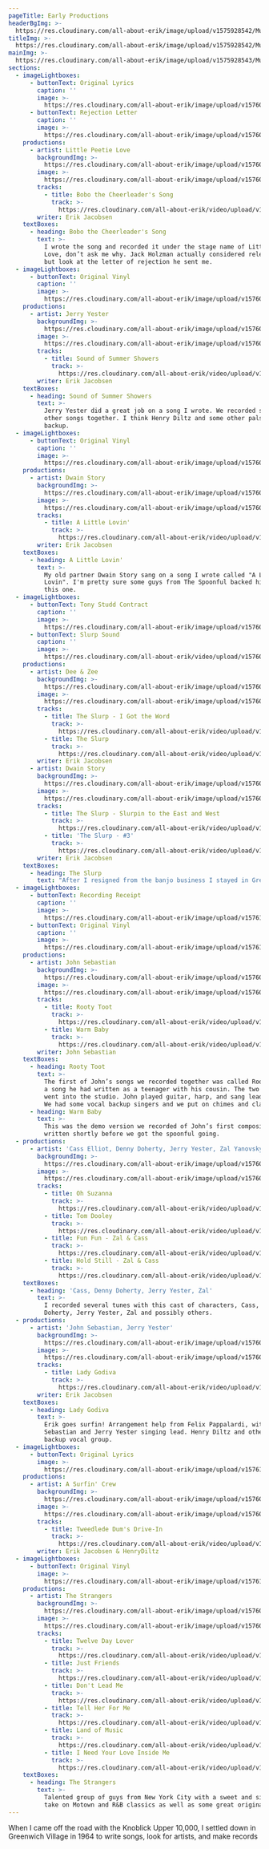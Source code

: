```yaml
---
pageTitle: Early Productions
headerBgImg: >-
  https://res.cloudinary.com/all-about-erik/image/upload/v1575928542/Musical%20Journey/Early%20Productions/title-background_skaye9.png
titleImg: >-
  https://res.cloudinary.com/all-about-erik/image/upload/v1575928542/Musical%20Journey/Early%20Productions/early_productions-white_e6xoiq.png
mainImg: >-
  https://res.cloudinary.com/all-about-erik/image/upload/v1575928543/Musical%20Journey/Early%20Productions/img312-2_swa7gl.png
sections:
  - imageLightboxes:
      - buttonText: Original Lyrics
        caption: ''
        image: >-
          https://res.cloudinary.com/all-about-erik/image/upload/v1576020062/Musical%20Journey/Early%20Productions/Production%20Sections/01%20-%20Bobo%20the%20Cheerleaders%20Song/Original_Lyrics_-_bobowritten-clean_vblkwi.jpg
      - buttonText: Rejection Letter
        caption: ''
        image: >-
          https://res.cloudinary.com/all-about-erik/image/upload/v1576020062/Musical%20Journey/Early%20Productions/Production%20Sections/01%20-%20Bobo%20the%20Cheerleaders%20Song/Bobo_rejection_letter_ezsqjm.jpg
    productions:
      - artist: Little Peetie Love
        backgroundImg: >-
          https://res.cloudinary.com/all-about-erik/image/upload/v1576018273/Musical%20Journey/Early%20Productions/Production%20Sections/01%20-%20Bobo%20the%20Cheerleaders%20Song/cheerleaders_background_rbueyt.jpg
        image: >-
          https://res.cloudinary.com/all-about-erik/image/upload/v1576018273/Musical%20Journey/Early%20Productions/Production%20Sections/01%20-%20Bobo%20the%20Cheerleaders%20Song/cheerleaders_nubryt.jpg
        tracks:
          - title: Bobo the Cheerleader's Song
            track: >-
              https://res.cloudinary.com/all-about-erik/video/upload/v1576018280/Musical%20Journey/Early%20Productions/Production%20Sections/01%20-%20Bobo%20the%20Cheerleaders%20Song/Little_Peetie_Love_-_Bobo_the_Cheerleaders_Song_dzi3qq.mp3
        writer: Erik Jacobsen
    textBoxes:
      - heading: Bobo the Cheerleader's Song
        text: >-
          I wrote the song and recorded it under the stage name of Little Peetie
          Love, don’t ask me why. Jack Holzman actually considered releasing it
          but look at the letter of rejection he sent me.
  - imageLightboxes:
      - buttonText: Original Vinyl
        caption: ''
        image: >-
          https://res.cloudinary.com/all-about-erik/image/upload/v1576021095/Musical%20Journey/Early%20Productions/Production%20Sections/02%20-%20Sound%20of%20Summer%20Showers/summershowers_vinyl_pyfkou.jpg
    productions:
      - artist: Jerry Yester
        backgroundImg: >-
          https://res.cloudinary.com/all-about-erik/image/upload/v1576018273/Musical%20Journey/Early%20Productions/Production%20Sections/02%20-%20Sound%20of%20Summer%20Showers/sound_of_summer_showers_record_-_img_3140_background_lwv64i.jpg
        image: >-
          https://res.cloudinary.com/all-about-erik/image/upload/v1576018273/Musical%20Journey/Early%20Productions/Production%20Sections/02%20-%20Sound%20of%20Summer%20Showers/jerryyester2_rptp7v.jpg
        tracks:
          - title: Sound of Summer Showers
            track: >-
              https://res.cloudinary.com/all-about-erik/video/upload/v1576018285/Musical%20Journey/Early%20Productions/Production%20Sections/02%20-%20Sound%20of%20Summer%20Showers/Jerry_Yester_-_Sound_of_Summer_Showers_bs1syc.mp3
        writer: Erik Jacobsen
    textBoxes:
      - heading: Sound of Summer Showers
        text: >-
          Jerry Yester did a great job on a song I wrote. We recorded several
          other songs together. I think Henry Diltz and some other pals sang
          backup.
  - imageLightboxes:
      - buttonText: Original Vinyl
        caption: ''
        image: >-
          https://res.cloudinary.com/all-about-erik/image/upload/v1576021528/Musical%20Journey/Early%20Productions/Production%20Sections/03%20-%20A%20Little%20Lovin%27/dwain-little_lovin-vinyl-lg_cnow1m.jpg
    productions:
      - artist: Dwain Story
        backgroundImg: >-
          https://res.cloudinary.com/all-about-erik/image/upload/v1576018274/Musical%20Journey/Early%20Productions/Production%20Sections/03%20-%20A%20Little%20Lovin%27/dwain_story_pic_background_vcxrtn.jpg
        image: >-
          https://res.cloudinary.com/all-about-erik/image/upload/v1576018274/Musical%20Journey/Early%20Productions/Production%20Sections/03%20-%20A%20Little%20Lovin%27/dwain_story_pic_t7xa9d.jpg
        tracks:
          - title: A Little Lovin'
            track: >-
              https://res.cloudinary.com/all-about-erik/video/upload/v1576018280/Musical%20Journey/Early%20Productions/Production%20Sections/03%20-%20A%20Little%20Lovin%27/Dwain_Story_-_A_Little_Lovin_edited_cqzax7.mp3
        writer: Erik Jacobsen
    textBoxes:
      - heading: A Little Lovin'
        text: >-
          My old partner Dwain Story sang on a song I wrote called "A Little
          Lovin". I'm pretty sure some guys from The Spoonful backed him up on
          this one.
  - imageLightboxes:
      - buttonText: Tony Studd Contract
        caption: ''
        image: >-
          https://res.cloudinary.com/all-about-erik/image/upload/v1576022132/Musical%20Journey/Early%20Productions/Production%20Sections/04%20-%20The%20Slurp/tony_studd_contract_uv14dw.jpg
      - buttonText: Slurp Sound
        caption: ''
        image: >-
          https://res.cloudinary.com/all-about-erik/video/upload/v1576022134/Musical%20Journey/Early%20Productions/Production%20Sections/04%20-%20The%20Slurp/slurp-sound_a8jyww.mp3
    productions:
      - artist: Dee & Zee
        backgroundImg: >-
          https://res.cloudinary.com/all-about-erik/image/upload/v1576018280/Musical%20Journey/Early%20Productions/Production%20Sections/04%20-%20The%20Slurp/img402-sm_background_jdy7ll.png
        image: >-
          https://res.cloudinary.com/all-about-erik/image/upload/v1576018280/Musical%20Journey/Early%20Productions/Production%20Sections/04%20-%20The%20Slurp/img402-sm_w4brnr.jpg
        tracks:
          - title: The Slurp - I Got the Word
            track: >-
              https://res.cloudinary.com/all-about-erik/video/upload/v1576018291/Musical%20Journey/Early%20Productions/Production%20Sections/04%20-%20The%20Slurp/Dee_and_Zee_-_I_got_the_word_mixdown_dm3zgn.mp3
          - title: The Slurp
            track: >-
              https://res.cloudinary.com/all-about-erik/video/upload/v1576018277/Musical%20Journey/Early%20Productions/Production%20Sections/04%20-%20The%20Slurp/Dee_and_Zee_-_The_slurp_mf2bsu.mp3
        writer: Erik Jacobsen
      - artist: Dwain Story
        backgroundImg: >-
          https://res.cloudinary.com/all-about-erik/image/upload/v1576018279/Musical%20Journey/Early%20Productions/Production%20Sections/04%20-%20The%20Slurp/dwainstory_background_n084xq.png
        image: >-
          https://res.cloudinary.com/all-about-erik/image/upload/v1576018277/Musical%20Journey/Early%20Productions/Production%20Sections/04%20-%20The%20Slurp/dwainstory_uwnvl1.jpg
        tracks:
          - title: The Slurp - Slurpin to the East and West
            track: >-
              https://res.cloudinary.com/all-about-erik/video/upload/v1576018277/Musical%20Journey/Early%20Productions/Production%20Sections/04%20-%20The%20Slurp/Dwain_Story_-_The_slurp_-_slurpin_to_the_east_and_west_suhyro.mp3
          - title: 'The Slurp - #3'
            track: >-
              https://res.cloudinary.com/all-about-erik/video/upload/v1576018280/Musical%20Journey/Early%20Productions/Production%20Sections/04%20-%20The%20Slurp/Dwain_Story_-_The_slurp_3_hwhnvl.mp3
        writer: Erik Jacobsen
    textBoxes:
      - heading: The Slurp
        text: "After I resigned from the banjo business I stayed in Greenwich village, trying to write songs and make some recordings, including the pathetically naive concept of starting my own dance craze, which I called The Slurp.\r\n\nI recorded several different songs and artists, including my old partner Dwain Story, as well as Dee & Z, Denny Doherty and Zal Yanovsky. Understandably none ever got released. A totally cringe worthy concept from the start."
  - imageLightboxes:
      - buttonText: Recording Receipt
        caption: ''
        image: >-
          https://res.cloudinary.com/all-about-erik/image/upload/v1576101583/Musical%20Journey/Early%20Productions/Production%20Sections/05%20-%20Rooty%20Toot/warm_baby_recording_receipt_y827ja.jpg
      - buttonText: Original Vinyl
        caption: ''
        image: >-
          https://res.cloudinary.com/all-about-erik/image/upload/v1576101583/Musical%20Journey/Early%20Productions/Production%20Sections/05%20-%20Rooty%20Toot/warm_baby_vinyl_bil9bj.jpg
    productions:
      - artist: John Sebastian
        backgroundImg: >-
          https://res.cloudinary.com/all-about-erik/image/upload/v1576018282/Musical%20Journey/Early%20Productions/Production%20Sections/05%20-%20Rooty%20Toot/rooty_toot_record_-_img_2323-sm_background_atba9y.png
        image: >-
          https://res.cloudinary.com/all-about-erik/image/upload/v1576018281/Musical%20Journey/Early%20Productions/Production%20Sections/05%20-%20Rooty%20Toot/movietrivia_3540_en7guo.jpg
        tracks:
          - title: Rooty Toot
            track: >-
              https://res.cloudinary.com/all-about-erik/video/upload/v1576018282/Musical%20Journey/Early%20Productions/Production%20Sections/05%20-%20Rooty%20Toot/John_Sebastian_-_Rooty_Toot_yikxfq.mp3
          - title: Warm Baby
            track: >-
              https://res.cloudinary.com/all-about-erik/video/upload/v1576018286/Musical%20Journey/Early%20Productions/Production%20Sections/05%20-%20Rooty%20Toot/John_Sebastian_-_Warm_Baby_rsfft9.mp3
        writer: John Sebastian
    textBoxes:
      - heading: Rooty Toot
        text: >-
          The first of John’s songs we recorded together was called Rooty Toot,
          a song he had written as a teenager with his cousin. The two of us
          went into the studio. John played guitar, harp, and sang lead vocal.
          We had some vocal backup singers and we put on chimes and clapped.
      - heading: Warm Baby
        text: >-
          This was the demo version we recorded of John’s first composition,
          written shortly before we got the spoonful going.
  - productions:
      - artist: 'Cass Elliot, Denny Doherty, Jerry Yester, Zal Yanovsky'
        backgroundImg: >-
          https://res.cloudinary.com/all-about-erik/image/upload/v1576018281/Musical%20Journey/Early%20Productions/Production%20Sections/06%20-%20Cass%2C%20Denny%2C%20Jerry%2C%20Zal/cass_copyfill_background_ophctd.png
        image: >-
          https://res.cloudinary.com/all-about-erik/image/upload/v1576018282/Musical%20Journey/Early%20Productions/Production%20Sections/06%20-%20Cass%2C%20Denny%2C%20Jerry%2C%20Zal/cass_zxohow.jpg
        tracks:
          - title: Oh Suzanna
            track: >-
              https://res.cloudinary.com/all-about-erik/video/upload/v1576018284/Musical%20Journey/Early%20Productions/Production%20Sections/06%20-%20Cass%2C%20Denny%2C%20Jerry%2C%20Zal/Oh_suzanna_hczxfw.mp3
          - title: Tom Dooley
            track: >-
              https://res.cloudinary.com/all-about-erik/video/upload/v1576018287/Musical%20Journey/Early%20Productions/Production%20Sections/06%20-%20Cass%2C%20Denny%2C%20Jerry%2C%20Zal/Tom_dooley_siffrk.mp3
          - title: Fun Fun - Zal & Cass
            track: >-
              https://res.cloudinary.com/all-about-erik/video/upload/v1576018289/Musical%20Journey/Early%20Productions/Production%20Sections/06%20-%20Cass%2C%20Denny%2C%20Jerry%2C%20Zal/Zal_Cass_-_Fun_fun_pdc9uv.mp3
          - title: Hold Still - Zal & Cass
            track: >-
              https://res.cloudinary.com/all-about-erik/video/upload/v1576018286/Musical%20Journey/Early%20Productions/Production%20Sections/06%20-%20Cass%2C%20Denny%2C%20Jerry%2C%20Zal/Zal_Cass_-_Hold_still_ypi8dz.mp3
    textBoxes:
      - heading: 'Cass, Denny Doherty, Jerry Yester, Zal'
        text: >-
          I recorded several tunes with this cast of characters, Cass, Denny
          Doherty, Jerry Yester, Zal and possibly others.
  - productions:
      - artist: 'John Sebastian, Jerry Yester'
        backgroundImg: >-
          https://res.cloudinary.com/all-about-erik/image/upload/v1576018287/Musical%20Journey/Early%20Productions/Production%20Sections/07%20-%20Lady%20Godiva/godivacar_background_uugujn.png
        image: >-
          https://res.cloudinary.com/all-about-erik/image/upload/v1576018284/Musical%20Journey/Early%20Productions/Production%20Sections/07%20-%20Lady%20Godiva/godivacar_pheu65.jpg
        tracks:
          - title: Lady Godiva
            track: >-
              https://res.cloudinary.com/all-about-erik/video/upload/v1576018297/Musical%20Journey/Early%20Productions/Production%20Sections/07%20-%20Lady%20Godiva/Lady_Godiva_ainpla.mp3
        writer: Erik Jacobsen
    textBoxes:
      - heading: Lady Godiva
        text: >-
          Erik goes surfin! Arrangement help from Felix Pappalardi, with John
          Sebastian and Jerry Yester singing lead. Henry Diltz and others in the
          backup vocal group.
  - imageLightboxes:
      - buttonText: Original Lyrics
        image: >-
          https://res.cloudinary.com/all-about-erik/image/upload/v1576102709/Musical%20Journey/Early%20Productions/Production%20Sections/08%20-%20Tweedlede%20Dums%20Drive-In/tweedle-lyrics_zqldri.jpg
    productions:
      - artist: A Surfin' Crew
        backgroundImg: >-
          https://res.cloudinary.com/all-about-erik/image/upload/v1576018288/Musical%20Journey/Early%20Productions/Production%20Sections/08%20-%20Tweedlede%20Dums%20Drive-In/drive-thru_background_kzg6ca.jpg
        image: >-
          https://res.cloudinary.com/all-about-erik/image/upload/v1576018287/Musical%20Journey/Early%20Productions/Production%20Sections/08%20-%20Tweedlede%20Dums%20Drive-In/drive-thru_ecrrox.jpg
        tracks:
          - title: Tweedlede Dum's Drive-In
            track: >-
              https://res.cloudinary.com/all-about-erik/video/upload/v1576018290/Musical%20Journey/Early%20Productions/Production%20Sections/08%20-%20Tweedlede%20Dums%20Drive-In/A_Surfin_Crew_-_Tweedlede_Dums_Drive-In_lmnn4a.mp3
        writer: Erik Jacobsen & HenryDiltz
  - imageLightboxes:
      - buttonText: Original Vinyl
        image: >-
          https://res.cloudinary.com/all-about-erik/image/upload/v1576103147/Musical%20Journey/Early%20Productions/Production%20Sections/09%20-%20The%20Strangers/thestrangersvinyl_xxipbo.jpg
    productions:
      - artist: The Strangers
        backgroundImg: >-
          https://res.cloudinary.com/all-about-erik/image/upload/v1576018287/Musical%20Journey/Early%20Productions/Production%20Sections/09%20-%20The%20Strangers/strangers_grouppic_background_up74tg.png
        image: >-
          https://res.cloudinary.com/all-about-erik/image/upload/v1576018288/Musical%20Journey/Early%20Productions/Production%20Sections/09%20-%20The%20Strangers/strangers_grouppic_dmtoac.jpg
        tracks:
          - title: Twelve Day Lover
            track: >-
              https://res.cloudinary.com/all-about-erik/video/upload/v1576018295/Musical%20Journey/Early%20Productions/Production%20Sections/09%20-%20The%20Strangers/The_Strangers_-_1._Twelve_day_lover_pwjvrb.mp3
          - title: Just Friends
            track: >-
              https://res.cloudinary.com/all-about-erik/video/upload/v1576018297/Musical%20Journey/Early%20Productions/Production%20Sections/09%20-%20The%20Strangers/The_Strangers_-_2._Just_friends_zevp67.mp3
          - title: Don't Lead Me
            track: >-
              https://res.cloudinary.com/all-about-erik/video/upload/v1576018302/Musical%20Journey/Early%20Productions/Production%20Sections/09%20-%20The%20Strangers/The_Strangers_-_3._Dont_lead_me_ozshkt.mp3
          - title: Tell Her For Me
            track: >-
              https://res.cloudinary.com/all-about-erik/video/upload/v1576018295/Musical%20Journey/Early%20Productions/Production%20Sections/09%20-%20The%20Strangers/The_Strangers_-_4._Tell_her_for_me_wtqmpi.mp3
          - title: Land of Music
            track: >-
              https://res.cloudinary.com/all-about-erik/video/upload/v1576018297/Musical%20Journey/Early%20Productions/Production%20Sections/09%20-%20The%20Strangers/The_Strangers_-_5._Land_of_music_jknjcs.mp3
          - title: I Need Your Love Inside Me
            track: >-
              https://res.cloudinary.com/all-about-erik/video/upload/v1576018300/Musical%20Journey/Early%20Productions/Production%20Sections/09%20-%20The%20Strangers/The_Strangers_-_6._I_need_your_love_inside_me_pjmyyg.mp3
    textBoxes:
      - heading: The Strangers
        text: >-
          Talented group of guys from New York City with a sweet and singular
          take on Motown and R&B classics as well as some great original songs.
---
```

When I came off the road with the Knoblick Upper 10,000, I settled down in Greenwich Village in 1964 to write songs, look for artists, and make records

